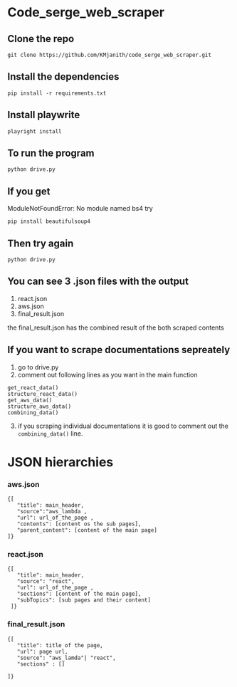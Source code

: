 # Code_serge_web_scraper

## Clone the repo
```
git clone https://github.com/KMjanith/code_serge_web_scraper.git
```

## Install the dependencies
```
pip install -r requirements.txt
```

## Install playwrite
```
playright install
```

## To run the program
```
python drive.py
```

## If you get
ModuleNotFoundError: No module named bs4
try
```
pip install beautifulsoup4
```

## Then try again
```
python drive.py
```

## You can see 3 .json files with the output
1. react.json
2. aws.json
3. final_result.json

the final_result.json has the combined result of the both scraped contents

## If you want to scrape documentations sepreately
1. go to drive.py
2. comment out following lines as you want in the main function 
```
get_react_data()
structure_react_data()
get_aws_data()
structure_aws_data() 
combining_data()
```
3. if you scraping individual documentations it is good to comment out the `combining_data()` line.

# JSON hierarchies

### aws.json
```
{[
   "title": main_header,
   "source":"aws_lambda ,
   "url": url_of_the_page ,
   "contents": [content os the sub pages], 
   "parent_content": [content of the main page]
]}
```

### react.json

``` 
{[
   "title": main_header,
   "source": "react",
   "url": url_of_the_page ,
   "sections": [content of the main page], 
   "subTopics": [sub pages and their content]
 ]}
 ```

 ### final_result.json
 ```
 {[
    "title": title of the page,
    "url": page url,
    "source": "aws_lamda"| "react",
    "sections" : []

 ]}
